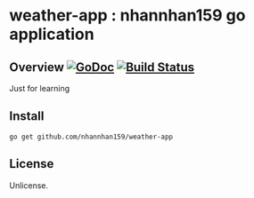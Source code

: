 # weather-app : nhannhan159 go application

## Overview [![GoDoc](https://godoc.org/github.com/nhannhan159/weather-app?status.svg)](https://godoc.org/github.com/nhannhan159/weather-app) [![Build Status](https://travis-ci.org/nhannhan159/weather-app.svg?branch=master)](https://travis-ci.org/nhannhan159/weather-app)

Just for learning

## Install

```
go get github.com/nhannhan159/weather-app
```

## License

Unlicense.
